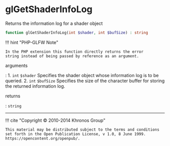 # glGetShaderInfoLog
Returns the information log for a shader object

```php
function glGetShaderInfoLog(int $shader, int $bufSize) : string
```

!!! hint "PHP-GLFW Note"

    In the PHP extension this function directly returns the error
    string instead of being passed by reference as an argument.

arguments

:    1. `int` `$shader` Specifies the shader object whose information log is to be
    queried.
    2. `int` `$bufSize` Specifies the size of the character buffer for storing
    the returned information log.

returns

:    `string` 

---
     

!!! cite "Copyright © 2010-2014 Khronos Group"

    This material may be distributed subject to the terms and conditions set forth in the Open Publication License, v 1.0, 8 June 1999. https://opencontent.org/openpub/.